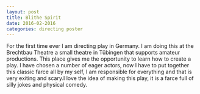 ```yaml
---
layout: post
title: Blithe Spirit
date: 2016-02-2016
categories: directing poster
---
```



For the first time ever I am directing play in Germany. I am doing this at the
Brechtbau Theatre a small theatre in Tübingen that supports amateur productions.
This place gives me the opportunity to learn how to create a play. I have chosen
a number of eager actors, now I have to put together this classic farce all by
my self, I am responsible for everything and that is very exiting and scary.I
love the idea of making this play, it is a farce full of silly jokes and
physical comedy.
